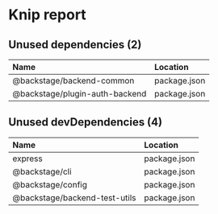 # Knip report

## Unused dependencies (2)

| Name                           | Location     |
|:-------------------------------|:-------------|
| @backstage/backend-common      | package.json |
| @backstage/plugin-auth-backend | package.json |

## Unused devDependencies (4)

| Name                          | Location     |
|:------------------------------|:-------------|
| express                       | package.json |
| @backstage/cli                | package.json |
| @backstage/config             | package.json |
| @backstage/backend-test-utils | package.json |

